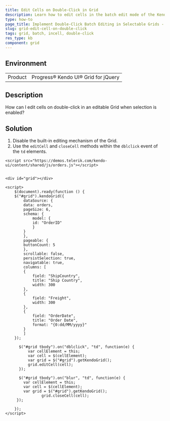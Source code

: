 ```yaml
---
title: Edit Cells on Double-Click in Grid
description: Learn how to edit cells in the batch edit mode of the Kendo UI Grid on double-click.
type: how-to
page_title: Implement Double-Click Batch Editing in Selectable Grids - Kendo UI Grid for jQuery
slug: grid-edit-cell-on-double-click
tags: grid, batch, incell, double-click
res_type: kb
component: grid
---
```


## Environment

<table>
 <tr>
  <td>Product</td>
  <td>Progress® Kendo UI® Grid for jQuery</td> 
 </tr>
</table>

## Description

How can I edit cells on double-click in an editable Grid when selection is enabled?

## Solution

1. Disable the built-in editing mechanism of the Grid.
1. Use the `editCell` and `closeCell` methods within the `dblclick` event of the `td` elements.

```dojo
<script src="https://demos.telerik.com/kendo-ui/content/shared/js/orders.js"></script>


<div id="grid"></div>

<script>
    $(document).ready(function () {
    $("#grid").kendoGrid({
        dataSource: {
        data: orders,
        pageSize: 6,
        schema: {
            model: {
            id: "OrderID"
            }
        }
        },
        pageable: {
        buttonCount: 5
        },
        scrollable: false,
        persistSelection: true,
        navigatable: true,
        columns: [
        {
            field: "ShipCountry",
            title: "Ship Country",
            width: 300
        },
        {
            field: "Freight",
            width: 300
        },
        {
            field: "OrderDate",
            title: "Order Date",
            format: "{0:dd/MM/yyyy}"
        }
        ]
    });

      $("#grid tbody").on("dblclick", "td", function(e) {
          var cellElement = this;
          var cell = $(cellElement);
          var grid = $("#grid").getKendoGrid();
          grid.editCell(cell);
      });

      $("#grid tbody").on("blur", "td", function(e) {
        var cellElement = this;
        var cell = $(cellElement);
        var grid = $("#grid").getKendoGrid();
				grid.closeCell(cell);
   	 });

    });
</script>
```
